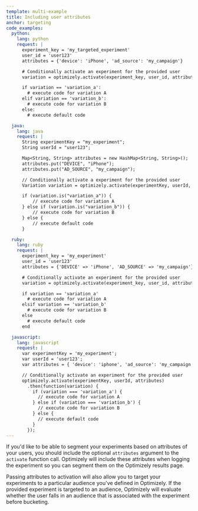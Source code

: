 ```yaml
---
template: multi-example
title: Including user attributes
anchor: targeting
code_examples:
  python:
    lang: python
    request: |
      experiment_key = 'my_targeted_experiment'
      user_id = 'user123'
      attributes = {'device': 'iPhone', 'ad_source': 'my_campaign'}

      # Conditionally activate an experiment for the provided user
      variation = optimizely.activate(experiment_key, user_id, attributes)

      if variation == 'variation_a':
        # execute code for variation A
      elif variation == 'variation_b':
        # execute code for variation B
      else:
        # execute default code

  java:
    lang: java
    request: |
      String experimentKey = "my_experiment";
      String userId = "user123";

      Map<String, String> attributes = new HashMap<String, String>();
      attributes.put("DEVICE", "iPhone");
      attributes.put("AD_SOURCE", "my_campaign");

      // Conditionally activate a experiment for the provided user
      Variation variation = optimizely.activate(experimentKey, userId, attributes);

      if (variation.is("variation_a")) {
          // execute code for variation A
      } else if (variation.is("variation_b")) {
          // execute code for variation B
      } else {
          // execute default code
      }

  ruby:
    lang: ruby
    request: |
      experiment_key = 'my_experiment'
      user_id = 'user123'
      attributes = {'DEVICE' => 'iPhone', 'AD_SOURCE' => 'my_campaign'}

      # Conditionally activate an experiment for the provided user
      variation = optimizely.activate(experiment_key, user_id, attributes)

      if variation == 'variation_a'
        # execute code for variation A
      elsif variation == 'variation_b'
        # execute code for variation B
      else
        # execute default code
      end

  javascript:
    lang: javascript
    request: |
      var experimentKey = 'my_experiment';
      var userId = 'user123';
      var attributes = { 'device': 'iphone', 'ad_source': 'my_campaign' };

      // Conditionally activate an experiment for the provided user
      optimizely.activate(experimentKey, userId, attributes)
        .then(function(variation) {
          if (variation === 'variation_a') {
            // execute code for variation A
          } else if (variation === 'variation_b') {
            // execute code for variation B
          } else {
            // execute default code
          }
        });
---
```


If you'd like to be able to segment your experiments based on attributes of your users, you should include the optional `attributes` argument to the `activate` function call. Optimizely will include these attributes when logging the experiment so you can segment them on the Optimizely results page.

Passing attributes to activation will also allow you to target your experiments to a particular audience you've defined in Optimizely. If the provided experiment is targeted to an audience, Optimizely will evaluate whether the user falls in an audience that is associated with the experiment before bucketing.
